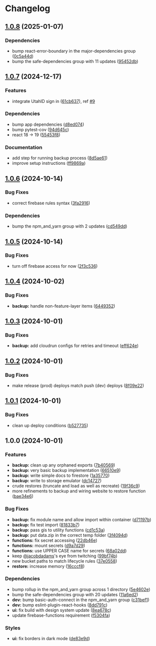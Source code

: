 # Changelog

## [1.0.8](https://github.com/agrc/project-moonwalk/compare/v1.0.7...v1.0.8) (2025-01-07)


### Dependencies

* bump react-error-boundary in the major-dependencies group ([0c5a44d](https://github.com/agrc/project-moonwalk/commit/0c5a44df43b2edc6d3aea8985d29cd1e5b97e027))
* bump the safe-dependencies group with 11 updates ([95452db](https://github.com/agrc/project-moonwalk/commit/95452db84cb6866fc852f39d1d95ae29233c2043))

## [1.0.7](https://github.com/agrc/project-moonwalk/compare/v1.0.6...v1.0.7) (2024-12-17)


### Features

* integrate UtahID sign in ([61cb637](https://github.com/agrc/project-moonwalk/commit/61cb637604dcbcb46343bfff0593b60f712300b5)), ref [#9](https://github.com/agrc/project-moonwalk/issues/9)


### Dependencies

* bump app dependencies ([d8ed074](https://github.com/agrc/project-moonwalk/commit/d8ed074a522a154f85d922e7ae954f1f375e0acf))
* bump pytest-cov ([94d645c](https://github.com/agrc/project-moonwalk/commit/94d645c3bfa1a5eeb230a29e1728f37ae2522b5d))
* react 18 -&gt; 19 ([55453f8](https://github.com/agrc/project-moonwalk/commit/55453f8fcf3954c20790913731f0dbc86542e777))


### Documentation

* add step for running backup process ([8d5ae61](https://github.com/agrc/project-moonwalk/commit/8d5ae6197437c242027004a85106d9f587fc2e6f))
* improve setup instructions ([ff9869a](https://github.com/agrc/project-moonwalk/commit/ff9869a31c6dc4ded2754cca45ded17cd8c9a6a0))

## [1.0.6](https://github.com/agrc/project-moonwalk/compare/v1.0.5...v1.0.6) (2024-10-14)


### Bug Fixes

* correct firebase rules syntax ([3fa2916](https://github.com/agrc/project-moonwalk/commit/3fa29161b90ccadcb337c178ccb2fb5416bb8a6d))


### Dependencies

* bump the npm_and_yarn group with 2 updates ([cd549dd](https://github.com/agrc/project-moonwalk/commit/cd549dd760b8f321182c0015bbb390c2a6721995))

## [1.0.5](https://github.com/agrc/project-moonwalk/compare/v1.0.4...v1.0.5) (2024-10-14)


### Bug Fixes

* turn off firebase access for now ([2f3c536](https://github.com/agrc/project-moonwalk/commit/2f3c536821721ebf21833f7fc23f5ec1bcd5be45))

## [1.0.4](https://github.com/agrc/project-moonwalk/compare/v1.0.3...v1.0.4) (2024-10-02)


### Bug Fixes

* **backup:** handle non-feature-layer items ([6449352](https://github.com/agrc/project-moonwalk/commit/6449352a734467ec78dcd554995dd9aab2e1585e))

## [1.0.3](https://github.com/agrc/project-moonwalk/compare/v1.0.2...v1.0.3) (2024-10-01)


### Bug Fixes

* **backup:** add cloudrun configs for retries and timeout ([eff624e](https://github.com/agrc/project-moonwalk/commit/eff624e0d3f44d7f415cf3709f5e06eaf82e5f47))

## [1.0.2](https://github.com/agrc/project-moonwalk/compare/v1.0.1...v1.0.2) (2024-10-01)


### Bug Fixes

* make release (prod) deploys match push (dev) deploys ([8f09e22](https://github.com/agrc/project-moonwalk/commit/8f09e225ca27b86816356613302b3be8d4c6c962))

## [1.0.1](https://github.com/agrc/project-moonwalk/compare/v1.0.0...v1.0.1) (2024-10-01)


### Bug Fixes

* clean up deploy conditions ([b527735](https://github.com/agrc/project-moonwalk/commit/b527735585e62f340c0e398d1abb3598572c3288))

## 1.0.0 (2024-10-01)


### Features

* **backup:** clean up any orphaned exports ([7b40569](https://github.com/agrc/project-moonwalk/commit/7b40569fb55acf2812995b3ca280b39b49f46f56))
* **backup:** very basic backup implementation ([66510e9](https://github.com/agrc/project-moonwalk/commit/66510e9e0e49b823ab4321306574cdbb747f4885))
* **backup:** write simple docs to firestore ([1a35770](https://github.com/agrc/project-moonwalk/commit/1a35770fb1d89cbdef416d8e30c53ea9775aec7e))
* **backup:** write to storage emulator ([dc14727](https://github.com/agrc/project-moonwalk/commit/dc14727e5bf09a401cf2361904e8eb5e22ac9c5a))
* crude restores (truncate and load as well as recreate) ([19f36c9](https://github.com/agrc/project-moonwalk/commit/19f36c92474ea718d812e25bb6517fa7c74b71a3))
* more refinements to backup and wiring website to restore function ([bae34e6](https://github.com/agrc/project-moonwalk/commit/bae34e63e6c1ab900aea0f57407766b8127200ce))


### Bug Fixes

* **backup:** fix module name and allow import within container ([d71197b](https://github.com/agrc/project-moonwalk/commit/d71197b0124c00f33ab17b5f25873a43ecbaf907))
* **backup:** fix test import ([81833b7](https://github.com/agrc/project-moonwalk/commit/81833b7b5e760b4bb9e1d9664a4b53cd141e88e4))
* **backup:** pass gis to utility functions ([cd1c53a](https://github.com/agrc/project-moonwalk/commit/cd1c53aea2d1107aad0f4384775b4c5c45024ad0))
* **backup:** put data.zip in the correct temp folder ([3f4094d](https://github.com/agrc/project-moonwalk/commit/3f4094d091b3f340234b8e4ce81f2e82c6f4dd5e))
* **functions:** fix secret accessing ([22db46e](https://github.com/agrc/project-moonwalk/commit/22db46ea2bb09d38c38fe379d2554f642cf763fa))
* **functions:** mount secrets ([d9a7d29](https://github.com/agrc/project-moonwalk/commit/d9a7d29fb8711c9861ddbf16bacdbc380aa01781))
* **functions:** use UPPER CASE name for secrets ([68a02dd](https://github.com/agrc/project-moonwalk/commit/68a02ddff4a9fce5f1f319f501bdd9298ac93e4d))
* keep [@jacobdadams](https://github.com/jacobdadams)'s eye from twitching ([99bf74b](https://github.com/agrc/project-moonwalk/commit/99bf74b0a8d0d2ed33fcba1b2d79410d44cbc06a))
* new bucket paths to match lifecycle rules ([37e0558](https://github.com/agrc/project-moonwalk/commit/37e0558775cee7afd0ed7248f63fd54065b82e0b))
* **restore:** increase memory ([16cccf8](https://github.com/agrc/project-moonwalk/commit/16cccf85f8f1c32ce432c3a0c41a783a727965ac))


### Dependencies

* bump rollup in the npm_and_yarn group across 1 directory ([5e4602e](https://github.com/agrc/project-moonwalk/commit/5e4602e408278df70e4eb3664ee4a73242917667))
* bump the safe-dependencies group with 20 updates ([11a6ed2](https://github.com/agrc/project-moonwalk/commit/11a6ed2caa090625662faf59f68be4ec93d24966))
* **dev:** bump basic-auth-connect in the npm_and_yarn group ([c31bef1](https://github.com/agrc/project-moonwalk/commit/c31bef1e26482c37ef59c2ecba73d7b5ea76a4c8))
* **dev:** bump eslint-plugin-react-hooks ([8dd791c](https://github.com/agrc/project-moonwalk/commit/8dd791cf2c00a6218f0d829d89c8cfe852093972))
* **ui:** fix build with design system update ([8ea678c](https://github.com/agrc/project-moonwalk/commit/8ea678c3a9f35f0993104fdbe2f4844d9a3df38e))
* update firebase-functions requirement ([f5304fa](https://github.com/agrc/project-moonwalk/commit/f5304fa50d7be197635660c09fc072207167dc84))


### Styles

* **ui:** fix borders in dark mode ([de83e9d](https://github.com/agrc/project-moonwalk/commit/de83e9d3d26fc58ff8d62a86a39183dedfdb0311))
